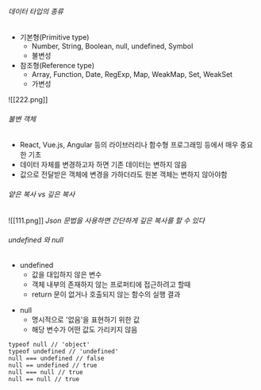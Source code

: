 ###### 데이터 타입의 종류
- 기본형(Primitive type)
	- Number, String, Boolean, null, undefined, Symbol
	- 불변성
- 참조형(Reference type)
	- Array, Function, Date, RegExp, Map, WeakMap, Set, WeakSet
	- 가변성

![[222.png]]
###### 불변 객체
- React, Vue.js, Angular 등의 라이브러리나 함수형 프로그래밍 등에서 매우 중요한 기초
- 데이터 자체를 변경하고자 하면 기존 데이터는 변하지 않음
- 값으로 전달받은 객체에 변경을 가하더라도 원본 객체는 변하지 않아야함
###### 얕은 복사 vs 깊은 복사
![[111.png]]
*Json 문법을 사용하면 간단하게 깊은 복사를 할 수 있다*
###### undefined 와 null
+ undefined 
	- 값을 대입하지 않은 변수
	- 객체 내부의 존재하지 않는 프로퍼티에 접근하려고 할때
	- return 문이 없거나 호출되지 않는 함수의 실행 결과
- null
	- 명시적으로 '없음'을 표현하기 위한 값
	- 해당 변수가 어떤 값도 가리키지 않음
```
typeof null // 'object'
typeof undefined // 'undefined'
null === undefined // false
null == undefined // true
null === null // true
null == null // true
```
